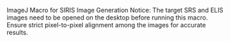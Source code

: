 ImageJ Macro for SIRIS Image Generation
Notice: The target SRS and ELIS images need to be opened on the desktop before running this macro.
Ensure strict pixel-to-pixel alignment among the images for accurate results.

